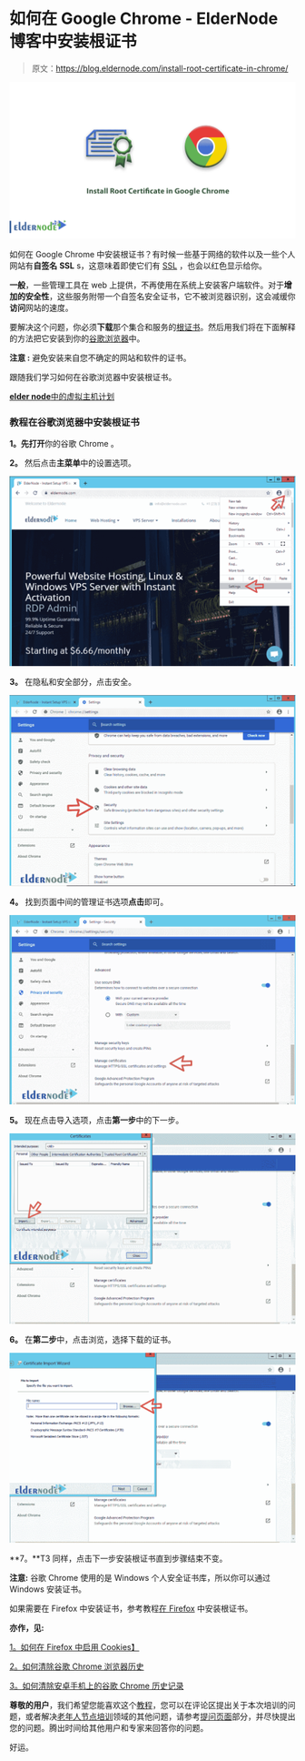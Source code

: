 # 如何在 Google Chrome - ElderNode 博客中安装根证书

> 原文：<https://blog.eldernode.com/install-root-certificate-in-chrome/>

![How to install Root Certificate in Google Chrome](img/1d06f4bf5a4c097a0f94bf20eec20ce1.png)

如何在 Google Chrome 中安装根证书？有时候一些基于网络的软件以及一些个人网站有**自签名** **SSL** s，这意味着即使它们有 [SSL](https://www.ssl.com/faqs/faq-what-is-ssl/) ，也会以红色显示给你。

**一般**，一些管理工具在 web 上提供，不再使用在系统上安装客户端软件。对于**增加的安全性**，这些服务附带一个自签名安全证书，它不被浏览器识别，这会减缓你**访问**网站的速度。

要解决这个问题，你必须**下载**那个集合和服务的[根证书](https://en.wikipedia.org/wiki/Root_certificate)。然后用我们将在下面解释的方法把它安装到你的[谷歌浏览器](https://www.google.com/intl/en_uk/chrome/)中。

**注意 :** 避免安装来自您不确定的网站和软件的证书。

跟随我们学习如何在谷歌浏览器中安装根证书。

[**elder node**中的虚拟主机计划](https://eldernode.com/linux-hosting/)

### 教程在谷歌浏览器中安装根证书

**1。先打开**你的谷歌 Chrome 。

**2。** 然后点击**主菜单**中的设置选项。

![How to install Root Certificate in Google Chrome](img/7693e63ac7433f44b82ab5726061807d.png)

**3。** 在隐私和安全部分，点击安全。

![How to install Root Certificate in Google Chrome](img/bb038de94adb669467502e6f99556dfb.png)

**4。** 找到页面中间的管理证书选项**点击**即可。

![How to install Root Certificate in Google Chrome](img/0d9f4d463b11864c617885c366cf5444.png)

**5。** 现在点击导入选项，点击**第一步**中的下一步。

![How to install Root Certificate in Google Chrome](img/0d414de49bb5a4e832e731e4dde56e8b.png)

**6。** 在**第二步**中，点击浏览，选择下载的证书。

![How to install Root Certificate in Google Chrome](img/62ba1a42d8bbcd086e0989d858d7e019.png)

**7。**T3 同样，点击下一步安装根证书直到步骤结束不变。

**注意:** 谷歌 Chrome 使用的是 Windows 个人安全证书库，所以你可以通过 Windows 安装证书。

如果需要在 Firefox 中安装证书，参考教程[在 Firefox](https://eldernode.com/install-root-certificate-in-firefox/) 中安装根证书。

**亦作，见:**

[1。如何在 Firefox 中启用 Cookies】](https://eldernode.com/enable-cookies-in-firefox/)

[2。如何清除谷歌 Chrome 浏览器历史](https://eldernode.com/clear-google-chrome-browser-history/)

[3。如何清除安卓手机上的谷歌 Chrome 历史记录](https://eldernode.com/clear-chrome-history-on-android/)

**尊敬的用户**，我们希望您能喜欢这个[教程](https://eldernode.com/category/tutorial/)，您可以在评论区提出关于本次培训的问题，或者解决[老年人节点培训](https://eldernode.com/blog/)领域的其他问题，请参考[提问页面](https://eldernode.com/ask)部分，并尽快提出您的问题。腾出时间给其他用户和专家来回答你的问题。

好运。